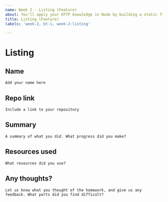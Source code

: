 ```yaml
---
name: Week 2 - Listing (Feature)
about: You’ll apply your HTTP knowledge in Node by building a static file server with a little help from Express.
title: Listing (Feature)
labels: 'week-2, bt-1, week-2-listing'

---
```


# Listing

## Name
`Add your name here`

## Repo link
`Include a link to your repository`

## Summary
`A summary of what you did. What progress did you make?`

## Resources used
`What resources did you use?`

## Any thoughts?
`Let us know what you thought of the homework, and give us any feedback. What parts did you find difficult?`
